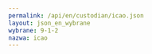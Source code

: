 ```yaml
---
permalink: /api/en/custodian/icao.json
layout: json_en_wybrane
wybrane: 9-1-2
nazwa: icao
---
```

